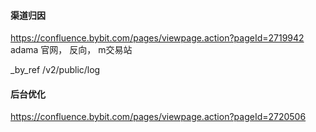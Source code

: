 #### 渠道归因
https://confluence.bybit.com/pages/viewpage.action?pageId=2719942
adama
官网，
反向，
m交易站

_by_ref
/v2/public/log

#### 后台优化
https://confluence.bybit.com/pages/viewpage.action?pageId=2720506